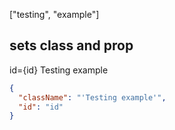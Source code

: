 ["testing", "example"]

## sets class and prop
id={id} Testing example

```json expected */
{
  "className": "'Testing example'",
  "id": "id"
}
```
